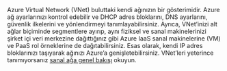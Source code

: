 Azure Virtual Network (VNet) buluttaki kendi ağınızın bir gösterimidir. Azure ağ ayarlarınızı kontrol edebilir ve DHCP adres bloklarını, DNS ayarlarını, güvenlik ilkelerini ve yönlendirmeyi tanımlayabilirsiniz. Ayrıca, VNet’inizi alt ağlar biçiminde segmentlere ayırıp, aynı fiziksel ve sanal makinelerinizi şirket içi veri merkezine dağıttığınız gibi Azure IaaS sanal makinelerine (VM) ve PaaS rol örneklerine de dağıtabilirsiniz. Esas olarak, kendi IP adres bloklarınızı taşıyarak ağınızı Azure’a genişletebilirsiniz. VNet’leri yeterince tanımıyorsanız [sanal ağa genel bakışı](../articles/virtual-network/virtual-networks-overview.md) okuyun.



<!--HONumber=Nov16_HO2-->



